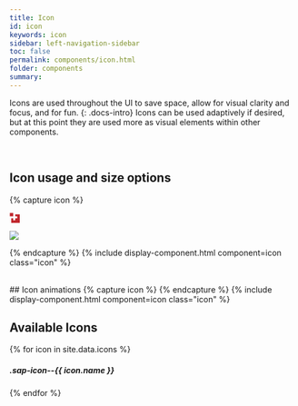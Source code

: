 ```yaml
---
title: Icon
id: icon
keywords: icon
sidebar: left-navigation-sidebar
toc: false
permalink: components/icon.html
folder: components
summary:
---
```

Icons are used throughout the UI to save space, allow for visual clarity and focus, and for fun.
{: .docs-intro}
Icons can be used adaptively if desired, but at this point they are used more as visual elements within other components.

<br>

## Icon usage and size options
{% capture icon %}
<span class="sap-icon--cart sap-icon--s"></span>
<span class="sap-icon--cart"></span>
<span class="sap-icon--cart sap-icon--m"></span>
<span class="sap-icon--cart sap-icon--l"></span>
<span class="sap-icon--cart sap-icon--xl"></span>

<svg version="1.1" id="Layer_1" xmlns="http://www.w3.org/2000/svg" xmlns:xlink="http://www.w3.org/1999/xlink" x="0px" y="0px"
	 width="18px" height="18px" viewBox="0 0 36 36" enable-background="new 0 0 38 38" xml:space="preserve">
<polyline fill="#C1272D" points="38,38 5.933,38 6,20 13,20 13,27 20,27 20,20 27,20 27,13 20,13 20,6 38,6.016 "/>
<path fill="#C1272D" d="M1,1 1,13 13,13 13,1 ">
</path>
</svg>

<img src="{{site.baseurl}}/images/thumbs/rodney.artichoke.png"/>

{% endcapture %}
{% include display-component.html component=icon class="icon" %}

<br />
## Icon animations
{% capture icon %}
<span class="sap-icon--synchronize sap-icon--xl sap-icon--animate-spin"></span>
<span class="sap-icon--synchronize sap-icon--xl sap-icon--animate-pulse"></span>
{% endcapture %}
{% include display-component.html component=icon class="icon" %}

## Available Icons
{% for icon in site.data.icons %}
<div class="demo-icon-wrapper">
  <!-- <span class="sap-icon--{{ icon.name }} sap-icon--s"></span>
  <span class="sap-icon--{{ icon.name }}"></span>
  <span class="sap-icon--{{ icon.name }} sap-icon--m"></span>
  <span class="sap-icon--{{ icon.name }} sap-icon--l"></span> -->
  <span class="sap-icon--{{ icon.name }} sap-icon--xl"></span>
  <h5>.sap-icon--{{ icon.name }}</h5>
</div>
{% endfor %}
